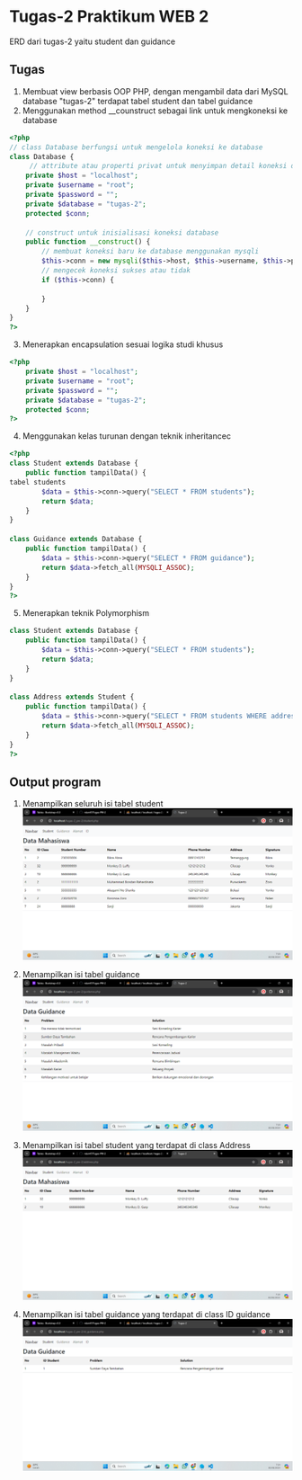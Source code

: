 # Tugas-2 Praktikum WEB 2

ERD dari tugas-2 yaitu student dan guidance

## Tugas

1. Membuat view berbasis OOP PHP, dengan mengambil data dari MySQL database "tugas-2" terdapat tabel student dan tabel guidance
2. Menggunakan method __counstruct sebagai link untuk mengkoneksi ke database
```php
<?php
// class Database berfungsi untuk mengelola koneksi ke database
class Database {
     // attribute atau properti privat untuk menyimpan detail koneksi database
    private $host = "localhost";
    private $username = "root";
    private $password = "";
    private $database = "tugas-2";
    protected $conn;

    // construct untuk inisialisasi koneksi database
    public function __construct() {
        // membuat koneksi baru ke database menggunakan mysqli
        $this->conn = new mysqli($this->host, $this->username, $this->password, $this->database);
        // mengecek koneksi sukses atau tidak
        if ($this->conn) {
            
        }
    }
}
?>
```
3. Menerapkan encapsulation sesuai logika studi khusus
```php
<?php
    private $host = "localhost";
    private $username = "root";
    private $password = "";
    private $database = "tugas-2";
    protected $conn;
?>
```
4. Menggunakan kelas turunan dengan teknik inheritancec
```php
<?php
class Student extends Database {
    public function tampilData() {
tabel students
        $data = $this->conn->query("SELECT * FROM students");  
        return $data;  
    }
}

class Guidance extends Database {
    public function tampilData() {
        $data = $this->conn->query("SELECT * FROM guidance");
        return $data->fetch_all(MYSQLI_ASSOC);
    }
}
?>
```
5. Menerapkan teknik Polymorphism
```php
class Student extends Database {
    public function tampilData() {
        $data = $this->conn->query("SELECT * FROM students");  
        return $data;  
    }
}

class Address extends Student { 
    public function tampilData() {
        $data = $this->conn->query("SELECT * FROM students WHERE address = 'Cilacap'");  
        return $data->fetch_all(MYSQLI_ASSOC);  
    }
}
?>
```

## Output program
1. Menampilkan seluruh isi tabel student
![tabel student](assets/datamhs.png)

2. Menampilkan isi tabel guidance
![tabel guidance](assets/dataguidance.png)

3. Menampilkan isi tabel student yang terdapat di class Address
![header alamat](assets/alamat.png)

4. Menampilkan isi tabel guidance yang terdapat di class ID guidance
![id_guidance](assets/id.png)
